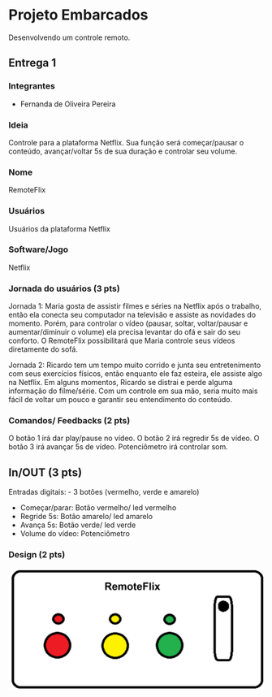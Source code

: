 # Projeto Embarcados

Desenvolvendo um controle remoto.

## Entrega 1

### Integrantes

- Fernanda de Oliveira Pereira

### Ideia

<!--  Descreva aqui em poucas palavras qual a ideia do seu controle. Se ele vai ser de jogo ou de aplicação -->
Controle para a plataforma Netflix. Sua função será começar/pausar o conteúdo, avançar/voltar 5s de sua duração e controlar seu volume.

### Nome

<!-- De um nome ao seu controle! -->
RemoteFlix

### Usuários 

<!-- Descreva aqui quem seriam os possíveis usuários deste controle. -->
Usuários da plataforma Netflix

### Software/Jogo 

<!-- Qual software que seu controle vai controlar? -->
Netflix

### Jornada do usuários (3 pts)

<!-- Descreva ao menos duas jornadas de usuários distintos, é para caprichar! -->
Jornada 1:
Maria gosta de assistir filmes e séries na Netflix após o trabalho, então ela conecta seu computador na televisão e assiste as novidades do momento. Porém, para controlar o vídeo (pausar, soltar, voltar/pausar e aumentar/diminuir o volume) ela precisa levantar do ofá e sair do seu conforto. O RemoteFlix possibilitará que Maria controle seus vídeos diretamente do sofá.

Jornada 2:
Ricardo tem um tempo muito corrido e junta seu entretenimento com seus exercícios físicos, então enquanto ele faz esteira, ele assiste algo na Netflix. Em alguns momentos, Ricardo se distrai e perde alguma informação do filme/série. Com um controle em sua mão, seria muito mais fácil de voltar um pouco e garantir seu entendimento do conteúdo.

### Comandos/ Feedbacks (2 pts)

<!-- 
Quais são os comandos/ operacões possíveis do seu controle?

Quais os feedbacks que seu controle vai fornecer ao usuário?
-->
O botão 1 irá dar play/pause no vídeo.
O botão 2 irá regredir 5s de vídeo.
O botão 3 irá avançar 5s de vídeo.
Potenciômetro irá controlar som.


## In/OUT (3 pts)

<!--
Para cada Comando/ Feedback do seu controle, associe qual sensores/ atuadores pretende utilizar? Faca em formato de lista, exemplo:

- Avanca música: Push button amarelo
- Volume da música: Fita de LED indicando potência do som
-->
Entradas digitais: - 3 botões (vermelho, verde e amarelo)
- Começar/parar: Botão vermelho/ led vermelho
- Regride 5s: Botão amarelo/ led amarelo
- Avança 5s: Botão verde/ led verde 
- Volume do vídeo: Potenciômetro 



### Design (2 pts)

<!--
Faca um esboco de como seria esse controle (vai ter uma etapa que terão que detalhar melhor isso).
-->
<img src="/remoteflix.png">
